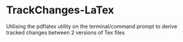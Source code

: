 # TrackChanges-LaTex
Utilising the pdflatex utility on the terminal/command prompt to derive tracked changes between 2 versions of Tex files
